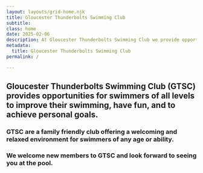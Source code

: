 ```yaml
---
layout: layouts/grid-home.njk
title: Gloucester Thunderbolts Swimming Club
subtitle: 
class: home
date: 2025-02-06
description: At Gloucester Thunderbolts Swimming Club we provide opportunities for swimmers of all levels to have fun, improve their swimming and achieve personal goals. 
metadata:
  title: Gloucester Thunderbolts Swimming Club
permalink: /

---
```




<h2 class="home-heading-text">Gloucester Thunderbolts Swimming Club (GTSC) provides opportunities for swimmers of all levels to improve their swimming, have fun, and to achieve personal goals.</h2>

<h3>GTSC are a family friendly club offering a welcoming and relaxed environment for swimmers of any age or ability.</h3>

<h3>We welcome new members to GTSC and look forward to seeing you at the pool.</h3>








